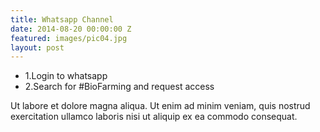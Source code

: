 ```yaml
---
title: Whatsapp Channel
date: 2014-08-20 00:00:00 Z
featured: images/pic04.jpg
layout: post
---
```



<ul>
  <li>1.Login to whatsapp</li>
  <li>2.Search for #BioFarming and request access</li>
</ul>
<p>Ut labore et dolore magna aliqua. Ut enim ad minim veniam, quis nostrud exercitation ullamco laboris nisi ut aliquip ex ea commodo consequat.</p>
